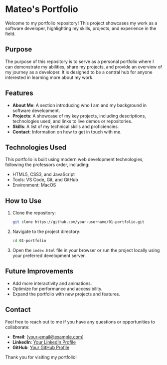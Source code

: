 # Mateo's Portfolio

Welcome to my portfolio repository! This project showcases my work as a software developer, highlighting my skills, projects, and experience in the field.

## Purpose

The purpose of this repository is to serve as a personal portfolio where I can demonstrate my abilities, share my projects, and provide an overview of my journey as a developer. It is designed to be a central hub for anyone interested in learning more about my work.

## Features

- **About Me**: A section introducing who I am and my background in software development.
- **Projects**: A showcase of my key projects, including descriptions, technologies used, and links to live demos or repositories.
- **Skills**: A list of my technical skills and proficiencies.
- **Contact**: Information on how to get in touch with me.

## Technologies Used

This portfolio is built using modern web development technologies, following the professors order, including:

- HTML5, CSS3, and JavaScript
- Tools: VS Code, Git, and GitHub
- Environment: MacOS

## How to Use

1. Clone the repository:
    ```bash
    git clone https://github.com/your-username/01-portfolio.git
    ```
2. Navigate to the project directory:
    ```bash
    cd 01-portfolio
    ```
3. Open the `index.html` file in your browser or run the project locally using your preferred development server.

## Future Improvements

- Add more interactivity and animations.
- Optimize for performance and accessibility.
- Expand the portfolio with new projects and features.

## Contact

Feel free to reach out to me if you have any questions or opportunities to collaborate:

- **Email**: [your-email@example.com]
- **LinkedIn**: [Your LinkedIn Profile](https://linkedin.com/in/your-profile)
- **GitHub**: [Your GitHub Profile](https://github.com/your-username)

Thank you for visiting my portfolio!